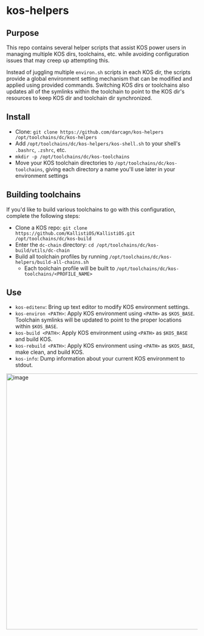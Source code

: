 # kos-helpers

## Purpose
This repo contains several helper scripts that assist KOS power users in managing multiple KOS dirs, toolchains, etc. while avoiding configuration issues that may creep up attempting this.

Instead of juggling multiple `environ.sh` scripts in each KOS dir, the scripts provide a global environment setting mechanism that can be modified and applied using provided commands. Switching KOS dirs or toolchains also updates all of the symlinks within the toolchain to point to the KOS dir's resources to keep KOS dir and toolchain dir synchronized.

## Install
* Clone: `git clone https://github.com/darcagn/kos-helpers /opt/toolchains/dc/kos-helpers`
* Add `/opt/toolchains/dc/kos-helpers/kos-shell.sh` to your shell's `.bashrc`, `.zshrc`, etc.
* `mkdir -p /opt/toolchains/dc/kos-toolchains`
* Move your KOS toolchain directories to `/opt/toolchains/dc/kos-toolchains`, giving each directory a name you'll use later in your environment settings

## Building toolchains
If you'd like to build various toolchains to go with this configuration, complete the following steps:
* Clone a KOS repo: `git clone https://github.com/KallistiOS/KallistiOS.git /opt/toolchains/dc/kos-build`
* Enter the `dc-chain` directory: `cd /opt/toolchains/dc/kos-build/utils/dc-chain`
* Build all toolchain profiles by running `/opt/toolchains/dc/kos-helpers/build-all-chains.sh`
  * Each toolchain profile will be built to `/opt/toolchains/dc/kos-toolchains/<PROFILE_NAME>` 

## Use
* `kos-editenv`: Bring up text editor to modify KOS environment settings.
* `kos-environ <PATH>`: Apply KOS environment using `<PATH>` as `$KOS_BASE`. Toolchain symlinks will be updated to point to the proper locations within `$KOS_BASE`.
* `kos-build <PATH>`: Apply KOS environment using `<PATH>` as `$KOS_BASE` and build KOS.
* `kos-rebuild <PATH>`: Apply KOS environment using `<PATH>` as `$KOS_BASE`, make clean, and build KOS.
* `kos-info`: Dump information about your current KOS environment to stdout.

<img width="675" alt="image" src="https://github.com/darcagn/kos-helpers/assets/5105103/48080da2-c87f-4464-bde5-7a8ad141cf9a">
